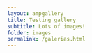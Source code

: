 ```yaml
---
layout: ampgallery
title: Testing gallery
subtitle: Lots of images!
folder: images
permalink: /galerias.html
---
```

